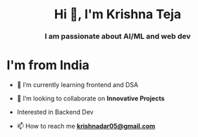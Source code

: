 <h1 align="center">Hi 👋, I'm Krishna Teja</h1>
<h3 align="center">I am passionate about AI/ML and web dev</h3>

<h1>I'm from India</h1>

- 🌱 I’m currently learning frontend and DSA

- 👯 I’m looking to collaborate on **Innovative Projects**

- Interested in Backend Dev

- 📫 How to reach me **krishnadar05@gmail.com**
